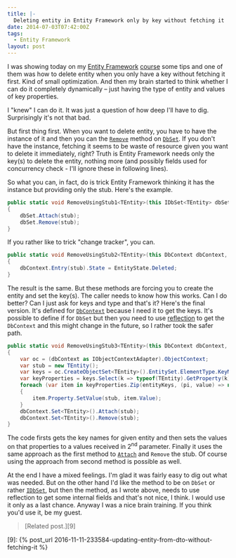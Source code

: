 ```yaml
---
title: |-
  Deleting entity in Entity Framework only by key without fetching it
date: 2014-07-03T07:42:00Z
tags:
  - Entity Framework
layout: post
---
```

I was showing today on my [Entity Framework][3] [course][4] some tips and one of them was how to delete entity when you only have a key without fetching it first. Kind of small optimization. And then my brain started to think whether I can do it completely dynamically – just having the type of entity and values of key properties.

I "knew" I can do it. It was just a question of how deep I'll have to dig. Surprisingly it's not that bad.

<!-- excerpt -->

But first thing first. When you want to delete entity, you have to have the instance of it and then you can the [`Remove`][1] method on [`DbSet`][2]. If you don't have the instance, fetching it seems to be waste of resource given you want to delete it immediately, right? Truth is Entity Framework needs only the key(s) to delete the entity, nothing more (and possibly fields used for concurrency check - I'll ignore these in following lines).

So what you can, in fact, do is trick Entity Framework thinking it has the instance but providing only the stub. Here's the example.

```csharp
public static void RemoveUsingStub1<TEntity>(this IDbSet<TEntity> dbSet, TEntity stub) where TEntity : class
{
	dbSet.Attach(stub);
	dbSet.Remove(stub);
}
```  

If you rather like to trick "change tracker", you can.

```csharp
public static void RemoveUsingStub2<TEntity>(this DbContext dbContext, TEntity stub) where TEntity : class
{
	dbContext.Entry(stub).State = EntityState.Deleted;
}
```

The result is the same. But these methods are forcing you to create the entity and set the key(s). The caller needs to know how this works. Can I do better? Can I just ask for keys and type and that's it? Here's the final version. It's defined for [`DbContext`][5] because I need it to get the keys. It's possible to define if for `DbSet` but then you need to use [reflection][6] to get the `DbContext` and this might change in the future, so I rather took the safer path.

```csharp
public static void RemoveUsingStub3<TEntity>(this DbContext dbContext, params object[] entityKeys) where TEntity : class, new()
{
	var oc = (dbContext as IObjectContextAdapter).ObjectContext;
	var stub = new TEntity();
	var keys = oc.CreateObjectSet<TEntity>().EntitySet.ElementType.KeyMembers.Select(x => x.Name);
	var keyProperties = keys.Select(k => typeof(TEntity).GetProperty(k));
	foreach (var item in keyProperties.Zip(entityKeys, (pi, value) => new { Property = pi, Value = value }))
	{
		item.Property.SetValue(stub, item.Value);
	}
	dbContext.Set<TEntity>().Attach(stub);
	dbContext.Set<TEntity>().Remove(stub);
}
```  	

The code firsts gets the key names for given entity and then sets the values on that properties to a values received in 2<sup>nd</sup> parameter. Finally it uses the same approach as the first method to [`Attach`][7] and `Remove` the stub. Of course using the approach from second method is possible as well.

At the end I have a mixed feelings. I'm glad it was fairly easy to dig out what was needed. But on the other hand I'd like the method to be on `DbSet` or rather [`IDbSet`][8], but then the method, as I wrote above, needs to use reflection to get some internal fields and that's not nice, I think. I would use it only as  a last chance. Anyway I was a nice brain training. If you think you'd use it, be my guest.

> [Related post.][9]

[1]: http://msdn.microsoft.com/en-us/library/system.data.entity.dbset.remove(v=vs.113).aspx
[2]: http://msdn.microsoft.com/en-us/library/system.data.entity.dbset(v=vs.113).aspx
[3]: http://msdn.com/ef
[4]: http://www.x2develop.com
[5]: http://msdn.microsoft.com/en-us/library/system.data.entity.dbcontext(v=vs.113).aspx
[6]: http://en.wikipedia.org/wiki/Reflection_(computer_programming)
[7]: http://msdn.microsoft.com/en-us/library/system.data.entity.dbset.attach(v=vs.113).aspx
[8]: http://msdn.microsoft.com/en-us/library/gg679233(v=vs.113).aspx
[9]: {% post_url 2016-11-11-233584-updating-entity-from-dto-without-fetching-it %}